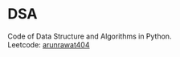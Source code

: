 # DSA

Code of Data Structure and Algorithms in Python.
<br>
Leetcode: [arunrawat404](https://leetcode.com/ArunRawat404/)
